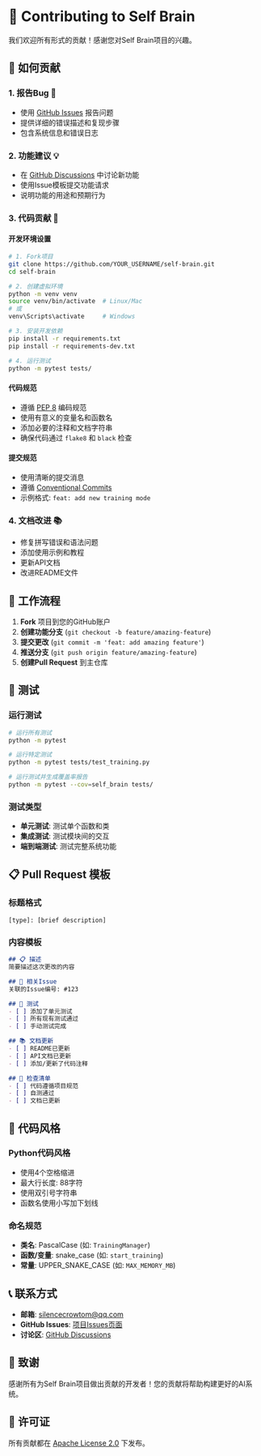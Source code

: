 # 🤝 Contributing to Self Brain

我们欢迎所有形式的贡献！感谢您对Self Brain项目的兴趣。

## 🌟 如何贡献

### 1. 报告Bug 🐛
- 使用 [GitHub Issues](https://github.com/YOUR_USERNAME/self-brain/issues) 报告问题
- 提供详细的错误描述和复现步骤
- 包含系统信息和错误日志

### 2. 功能建议 💡
- 在 [GitHub Discussions](https://github.com/YOUR_USERNAME/self-brain/discussions) 中讨论新功能
- 使用Issue模板提交功能请求
- 说明功能的用途和预期行为

### 3. 代码贡献 📝

#### 开发环境设置
```bash
# 1. Fork项目
git clone https://github.com/YOUR_USERNAME/self-brain.git
cd self-brain

# 2. 创建虚拟环境
python -m venv venv
source venv/bin/activate  # Linux/Mac
# 或
venv\Scripts\activate     # Windows

# 3. 安装开发依赖
pip install -r requirements.txt
pip install -r requirements-dev.txt

# 4. 运行测试
python -m pytest tests/
```

#### 代码规范
- 遵循 [PEP 8](https://www.python.org/dev/peps/pep-0008/) 编码规范
- 使用有意义的变量名和函数名
- 添加必要的注释和文档字符串
- 确保代码通过 `flake8` 和 `black` 检查

#### 提交规范
- 使用清晰的提交消息
- 遵循 [Conventional Commits](https://www.conventionalcommits.org/)
- 示例格式: `feat: add new training mode`

### 4. 文档改进 📚
- 修复拼写错误和语法问题
- 添加使用示例和教程
- 更新API文档
- 改进README文件

## 🔄 工作流程

1. **Fork** 项目到您的GitHub账户
2. **创建功能分支** (`git checkout -b feature/amazing-feature`)
3. **提交更改** (`git commit -m 'feat: add amazing feature'`)
4. **推送分支** (`git push origin feature/amazing-feature`)
5. **创建Pull Request** 到主仓库

## 🧪 测试

### 运行测试
```bash
# 运行所有测试
python -m pytest

# 运行特定测试
python -m pytest tests/test_training.py

# 运行测试并生成覆盖率报告
python -m pytest --cov=self_brain tests/
```

### 测试类型
- **单元测试**: 测试单个函数和类
- **集成测试**: 测试模块间的交互
- **端到端测试**: 测试完整系统功能

## 📋 Pull Request 模板

### 标题格式
```
[type]: [brief description]
```

### 内容模板
```markdown
## 📋 描述
简要描述这次更改的内容

## 🔗 相关Issue
关联的Issue编号: #123

## 🧪 测试
- [ ] 添加了单元测试
- [ ] 所有现有测试通过
- [ ] 手动测试完成

## 📚 文档更新
- [ ] README已更新
- [ ] API文档已更新
- [ ] 添加/更新了代码注释

## 🎯 检查清单
- [ ] 代码遵循项目规范
- [ ] 自测通过
- [ ] 文档已更新
```

## 🎨 代码风格

### Python代码风格
- 使用4个空格缩进
- 最大行长度: 88字符
- 使用双引号字符串
- 函数名使用小写加下划线

### 命名规范
- **类名**: PascalCase (如: `TrainingManager`)
- **函数/变量**: snake_case (如: `start_training`)
- **常量**: UPPER_SNAKE_CASE (如: `MAX_MEMORY_MB`)

## 📞 联系方式

- **邮箱**: silencecrowtom@qq.com
- **GitHub Issues**: [项目Issues页面](https://github.com/YOUR_USERNAME/self-brain/issues)
- **讨论区**: [GitHub Discussions](https://github.com/YOUR_USERNAME/self-brain/discussions)

## 🙏 致谢

感谢所有为Self Brain项目做出贡献的开发者！您的贡献将帮助构建更好的AI系统。

## 📄 许可证

所有贡献都在 [Apache License 2.0](../LICENSE) 下发布。